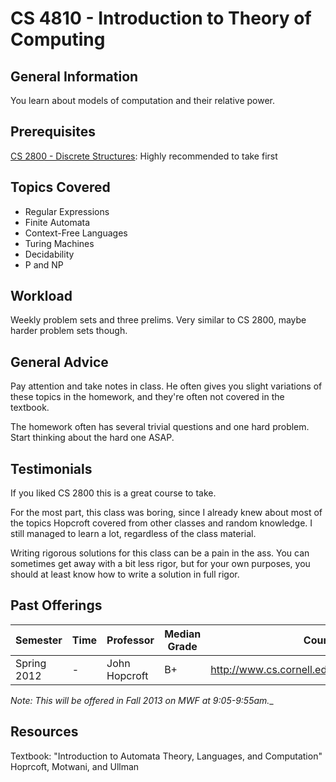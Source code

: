 # CS 4810 - Introduction to Theory of Computing

## General Information
You learn about models of computation and their relative power.

## Prerequisites
[CS 2800 - Discrete Structures](https://github.com/mrkev/Official-CS-Wiki/blob/master/classes/CS2800.md): Highly recommended to take first

## Topics Covered
 - Regular Expressions 
 - Finite Automata 
 - Context-Free Languages 
 - Turing Machines 
 - Decidability 
 - P and NP

## Workload
Weekly problem sets and three prelims. Very similar to CS 2800, maybe harder problem sets though.

## General Advice
Pay attention and take notes in class. He often gives you slight variations of these topics in the homework, and they're often not covered in the textbook.

The homework often has several trivial questions and one hard problem. Start thinking about the hard one ASAP.

## Testimonials
If you liked CS 2800 this is a great course to take.

For the most part, this class was boring, since I already knew about most of the topics Hopcroft covered from other classes and random knowledge. I still managed to learn a lot, regardless of the class material.

Writing rigorous solutions for this class can be a pain in the ass. You can sometimes get away with a bit less rigor, but for your own purposes, you should at least know how to write a solution in full rigor.

## Past Offerings
| Semester | Time | Professor | Median Grade | Course Page |
| --- | --- | --- | --- | --- |
| Spring 2012 | - | John Hopcroft | B+ | http://www.cs.cornell.edu/courses/cs4810/2012sp/ |

_Note: This will be offered in Fall 2013 on MWF at 9:05-9:55am.__

## Resources
Textbook: "Introduction to Automata Theory, Languages, and Computation" Hoprcoft, Motwani, and Ullman
